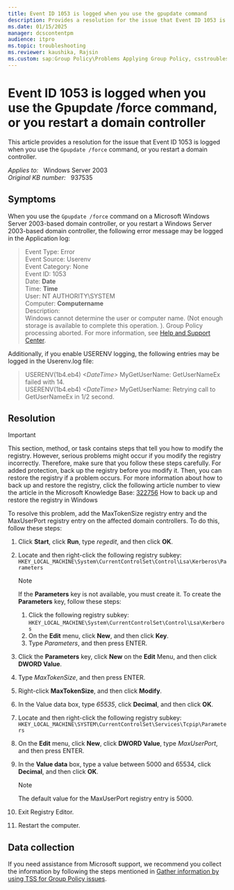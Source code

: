 ```yaml
---
title: Event ID 1053 is logged when you use the gpupdate command
description: Provides a resolution for the issue that Event ID 1053 is logged when you use the Gpupdate /force command, or you restart a domain controller
ms.date: 01/15/2025
manager: dcscontentpm
audience: itpro
ms.topic: troubleshooting
ms.reviewer: kaushika, Rajsin
ms.custom: sap:Group Policy\Problems Applying Group Policy, csstroubleshoot
---
```

# Event ID 1053 is logged when you use the Gpupdate /force command, or you restart a domain controller

This article provides a resolution for the issue that Event ID 1053 is logged when you use the `Gpupdate /force` command, or you restart a domain controller.

_Applies to:_ &nbsp; Windows Server 2003  
_Original KB number:_ &nbsp; 937535

## Symptoms

When you use the `Gpupdate /force` command on a Microsoft Windows Server 2003-based domain controller, or you restart a Windows Server 2003-based domain controller, the following error message may be logged in the Application log:  
> Event Type: Error  
 Event Source: Userenv  
 Event Category: None  
 Event ID: 1053  
 Date: **Date**  
 Time: **Time**  
 User: NT AUTHORITY\\SYSTEM  
 Computer: **Computername**  
 Description:  
Windows cannot determine the user or computer name. (Not enough storage is available to complete this operation. ). Group Policy processing aborted. For more information, see [Help and Support Center](https://go.microsoft.com/fwlink/events.asp).  

Additionally, if you enable USERENV logging, the following entries may be logged in the Userenv.log file:  
> USERENV(1b4.eb4) *\<DateTime>* MyGetUserName: GetUserNameEx failed with 14.  
USERENV(1b4.eb4) *\<DateTime>* MyGetUserName: Retrying call to GetUserNameEx in 1/2 second.

## Resolution

> [!IMPORTANT]
> This section, method, or task contains steps that tell you how to modify the registry. However, serious problems might occur if you modify the registry incorrectly. Therefore, make sure that you follow these steps carefully. For added protection, back up the registry before you modify it. Then, you can restore the registry if a problem occurs. For more information about how to back up and restore the registry, click the following article number to view the article in the Microsoft Knowledge Base: [322756](https://support.microsoft.com/help/322756) How to back up and restore the registry in Windows  

To resolve this problem, add the MaxTokenSize registry entry and the MaxUserPort registry entry on the affected domain controllers. To do this, follow these steps:

1. Click **Start**, click **Run**, type *regedit*, and then click **OK**.
2. Locate and then right-click the following registry subkey:
 `HKEY_LOCAL_MACHINE\System\CurrentControlSet\Control\Lsa\Kerberos\Parameters`
   > [!NOTE]
   > If the **Parameters** key is not available, you must create it. To create the **Parameters** key, follow these steps:
   >
   >1. Click the following registry subkey: `HKEY_LOCAL_MACHINE\System\CurrentControlSet\Control\Lsa\Kerberos`  
   >2. On the **Edit** menu, click **New**, and then click **Key**.
   >3. Type *Parameters*, and then press ENTER.

3. Click the **Parameters** key, click **New** on the **Edit** Menu, and then click **DWORD Value**.
4. Type *MaxTokenSize*, and then press ENTER.
5. Right-click **MaxTokenSize**, and then click **Modify**.
6. In the Value data box, type *65535*, click **Decimal**, and then click **OK**.
7. Locate and then right-click the following registry subkey: `HKEY_LOCAL_MACHINE\SYSTEM\CurrentControlSet\Services\Tcpip\Parameters`

8. On the **Edit** menu, click **New**, click **DWORD Value**, type *MaxUserPort*, and then press ENTER.
9. In the **Value data** box, type a value between 5000 and 65534, click **Decimal**, and then click **OK**.

    > [!NOTE]
    > The default value for the MaxUserPort registry entry is 5000.
10. Exit Registry Editor.
11. Restart the computer.

## Data collection

If you need assistance from Microsoft support, we recommend you collect the information by following the steps mentioned in [Gather information by using TSS for Group Policy issues](../../windows-client/windows-troubleshooters/gather-information-using-tss-group-policy.md).
